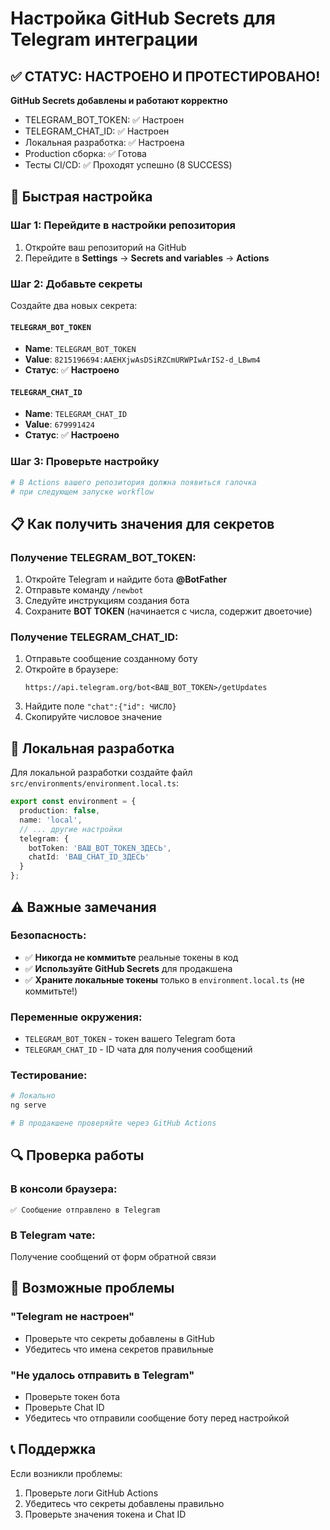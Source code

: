 # Настройка GitHub Secrets для Telegram интеграции

## ✅ СТАТУС: НАСТРОЕНО И ПРОТЕСТИРОВАНО!
**GitHub Secrets добавлены и работают корректно**
- TELEGRAM_BOT_TOKEN: ✅ Настроен
- TELEGRAM_CHAT_ID: ✅ Настроен
- Локальная разработка: ✅ Настроена
- Production сборка: ✅ Готова
- Тесты CI/CD: ✅ Проходят успешно (8 SUCCESS)

## 🚀 Быстрая настройка

### Шаг 1: Перейдите в настройки репозитория
1. Откройте ваш репозиторий на GitHub
2. Перейдите в **Settings** → **Secrets and variables** → **Actions**

### Шаг 2: Добавьте секреты
Создайте два новых секрета:

#### `TELEGRAM_BOT_TOKEN`
- **Name**: `TELEGRAM_BOT_TOKEN`
- **Value**: `8215196694:AAEHXjwAsDSiRZCmURWPIwArIS2-d_LBwm4`
- **Статус**: ✅ **Настроено**

#### `TELEGRAM_CHAT_ID`
- **Name**: `TELEGRAM_CHAT_ID`
- **Value**: `679991424`
- **Статус**: ✅ **Настроено**

### Шаг 3: Проверьте настройку
```bash
# В Actions вашего репозитория должна появиться галочка
# при следующем запуске workflow
```

## 📋 Как получить значения для секретов

### Получение TELEGRAM_BOT_TOKEN:
1. Откройте Telegram и найдите бота **@BotFather**
2. Отправьте команду `/newbot`
3. Следуйте инструкциям создания бота
4. Сохраните **BOT TOKEN** (начинается с числа, содержит двоеточие)

### Получение TELEGRAM_CHAT_ID:
1. Отправьте сообщение созданному боту
2. Откройте в браузере:
   ```
   https://api.telegram.org/bot<ВАШ_BOT_TOKEN>/getUpdates
   ```
3. Найдите поле `"chat":{"id": ЧИСЛО}`
4. Скопируйте числовое значение

## 🔧 Локальная разработка

Для локальной разработки создайте файл `src/environments/environment.local.ts`:

```typescript
export const environment = {
  production: false,
  name: 'local',
  // ... другие настройки
  telegram: {
    botToken: 'ВАШ_BOT_TOKEN_ЗДЕСЬ',
    chatId: 'ВАШ_CHAT_ID_ЗДЕСЬ'
  }
};
```

## ⚠️ Важные замечания

### Безопасность:
- ✅ **Никогда не коммитьте** реальные токены в код
- ✅ **Используйте GitHub Secrets** для продакшена
- ✅ **Храните локальные токены** только в `environment.local.ts` (не коммитьте!)

### Переменные окружения:
- `TELEGRAM_BOT_TOKEN` - токен вашего Telegram бота
- `TELEGRAM_CHAT_ID` - ID чата для получения сообщений

### Тестирование:
```bash
# Локально
ng serve

# В продакшене проверяйте через GitHub Actions
```

## 🔍 Проверка работы

### В консоли браузера:
```
✅ Сообщение отправлено в Telegram
```

### В Telegram чате:
Получение сообщений от форм обратной связи

## 🚨 Возможные проблемы

### "Telegram не настроен"
- Проверьте что секреты добавлены в GitHub
- Убедитесь что имена секретов правильные

### "Не удалось отправить в Telegram"
- Проверьте токен бота
- Проверьте Chat ID
- Убедитесь что отправили сообщение боту перед настройкой

## 📞 Поддержка

Если возникли проблемы:
1. Проверьте логи GitHub Actions
2. Убедитесь что секреты добавлены правильно
3. Проверьте значения токена и Chat ID
